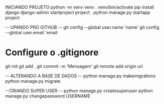 INICIANDO PROJETO
python -m venv venv
. venv/bin/activate
pip install django
django-admin startproject project .
python manage.py startapp project


-- UPANDO PRO GITHUB --
git config --global user.name 'name'
git config --global user.email 'email

# Configure o .gitignore
git init
git add .
git commit -m 'Mensagem'
git remote add origin url


-- ALTERANDO A BASE DE DADOS --
python manage.py makemigrations
python manage.py migrate

--CRIANDO SUPER USER --
python manage.py createsuperuser
python manage.py changepassword USERNAME